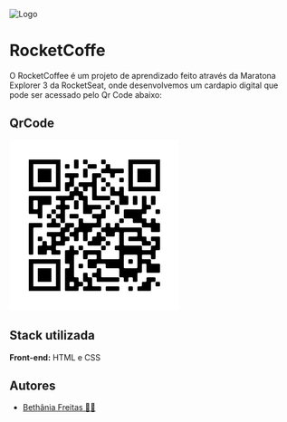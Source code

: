 
![Logo](https://evento.rocketseat.com.br/_next/image?url=%2Flogos%2Fmarathon-explorer-logo.svg&w=256&q=100)


# RocketCoffe

O RocketCoffee é um projeto de aprendizado feito através da Maratona Explorer 3 da RocketSeat, onde desenvolvemos um cardapio digital que pode ser acessado pelo Qr Code abaixo:


## QrCode

![App Screenshot](https://github.com/Bethania-Freitas/maratona-explorer-3/blob/main/frame%20(1).png?raw=true)


## Stack utilizada

**Front-end:** HTML e CSS




## Autores

- [Bethânia Freitas 👧🏻](https://github.com/Bethania-Freitas)

